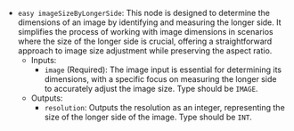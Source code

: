 - `easy imageSizeByLongerSide`: This node is designed to determine the dimensions of an image by identifying and measuring the longer side. It simplifies the process of working with image dimensions in scenarios where the size of the longer side is crucial, offering a straightforward approach to image size adjustment while preserving the aspect ratio.
    - Inputs:
        - `image` (Required): The image input is essential for determining its dimensions, with a specific focus on measuring the longer side to accurately adjust the image size. Type should be `IMAGE`.
    - Outputs:
        - `resolution`: Outputs the resolution as an integer, representing the size of the longer side of the image. Type should be `INT`.
